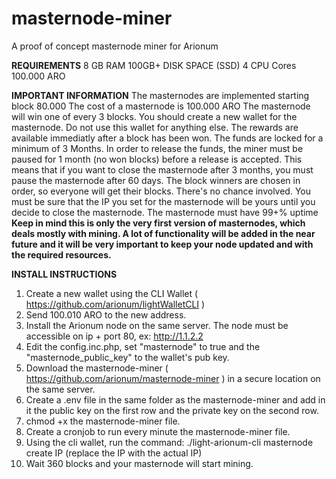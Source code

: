 # masternode-miner
A proof of concept masternode miner for Arionum

**REQUIREMENTS**
8 GB RAM
100GB+ DISK SPACE (SSD)
4 CPU Cores
100.000 ARO

**IMPORTANT INFORMATION**
The masternodes are implemented starting block 80.000
The cost of a masternode is 100.000 ARO
The masternode will win one of every 3 blocks.
You should create a new wallet for the masternode. Do not use this wallet for anything else.
The rewards are available immediatly after a block has been won.
The funds are locked for a minimum of 3 Months.
In order to release the funds, the miner must be paused for 1 month (no won blocks) before a release is accepted. This means that if you want to close the masternode after 3 months, you must pause the masternode after 60 days.
The block winners are chosen in order, so everyone will get their blocks. There's no chance involved.
You must be sure that the IP you set for the masternode will be yours until you decide to close the masternode. 
The masternode must have 99+% uptime
**Keep in mind this is only the very first version of masternodes, which deals mostly with mining. A lot of functionality will be added in the near future and it will be very important to keep your node updated and with the required resources.**


**INSTALL INSTRUCTIONS**

1. Create a new wallet using the CLI Wallet ( https://github.com/arionum/lightWalletCLI )
2. Send 100.010 ARO to the new address.
3. Install the Arionum node on the same server. The node must be accessible on ip + port 80, ex: http://1.1.2.2
4. Edit the config.inc.php, set "masternode" to true and the "masternode_public_key" to the wallet's pub key.
5. Download the masternode-miner ( https://github.com/arionum/masternode-miner ) in a secure location on the same server.
6. Create a .env file in the same folder as the masternode-miner and add in it the public key on the first row and the private key on the second row.
7. chmod +x the masternode-miner file.
8. Create a cronjob to run every minute the masternode-miner file.
9. Using the cli wallet, run the command: ./light-arionum-cli masternode create IP (replace the IP with the actual IP)
10. Wait 360 blocks and your masternode will start mining.

